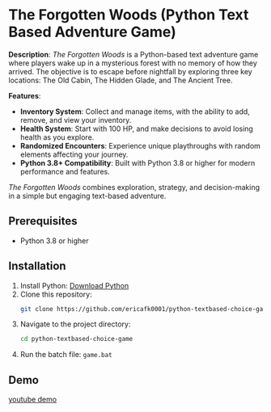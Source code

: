 # The Forgotten Woods (Python Text Based Adventure Game)

**Description**:
_The Forgotten Woods_ is a Python-based text adventure game where players wake up in a mysterious forest with no memory of how they arrived. The objective is to escape before nightfall by exploring three key locations: The Old Cabin, The Hidden Glade, and The Ancient Tree.

**Features**:

- **Inventory System**: Collect and manage items, with the ability to add, remove, and view your inventory.
- **Health System**: Start with 100 HP, and make decisions to avoid losing health as you explore.
- **Randomized Encounters**: Experience unique playthroughs with random elements affecting your journey.
- **Python 3.8+ Compatibility**: Built with Python 3.8 or higher for modern performance and features.

_The Forgotten Woods_ combines exploration, strategy, and decision-making in a simple but engaging text-based adventure.

## Prerequisites

- Python 3.8 or higher

## Installation

1. Install Python: [Download Python](https://www.python.org/downloads/)
2. Clone this repository:
   ```bash
   git clone https://github.com/ericafk0001/python-textbased-choice-game
   ```
3. Navigate to the project directory:
   ```bash
   cd python-textbased-choice-game
   ```
4. Run the batch file: `game.bat`

## Demo

[youtube demo](https://youtu.be/8hRi7gEnDJs)
